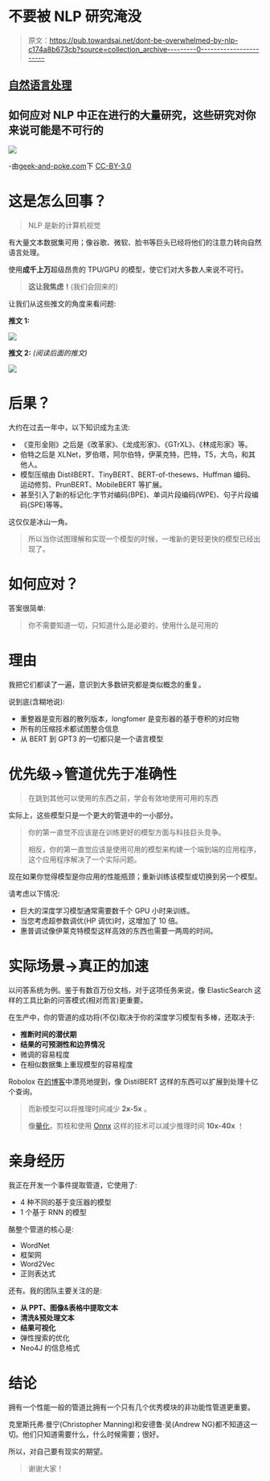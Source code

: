 # 不要被 NLP 研究淹没

> 原文：<https://pub.towardsai.net/dont-be-overwhelmed-by-nlp-c174a8b673cb?source=collection_archive---------0----------------------->

## [自然语言处理](https://towardsai.net/p/category/nlp)

## 如何应对 NLP 中正在进行的大量研究，这些研究对你来说可能是不可行的

![](img/0cb950b80600a96294db0147ca8baa55.png)

-由[geek-and-poke.com](http://geek-and-poke.com/)下 [CC-BY-3.0](https://creativecommons.org/licenses/by/3.0/)

# 这是怎么回事？

> NLP 是新的计算机视觉

有大量文本数据集可用；像谷歌、微软、脸书等巨头已经将他们的注意力转向自然语言处理。

使用**成千上万**超级昂贵的 TPU/GPU 的模型，使它们对大多数人来说不可行。

> **这让我焦虑！**(我们会回来的)

让我们从这些推文的角度来看问题:

**推文 1:**

![](img/ac2ddf4568426dd98c450e52761afb90.png)

**推文 2:** *(阅读后面的推文)*

![](img/e8106da8745d92c3c3bbfba6e36294ad.png)

# 后果？

大约在过去一年中，以下知识成为主流:

*   《变形金刚》之后是《改革家》、《龙成形家》、《GTrXL》、《林成形家》等。
*   伯特之后是 XLNet，罗伯塔，阿尔伯特，伊莱克特，巴特，T5，大鸟，和其他人。
*   模型压缩由 DistilBERT、TinyBERT、BERT-of-thesews、Huffman 编码、运动修剪、PrunBERT、MobileBERT 等扩展。
*   甚至引入了新的标记化:字节对编码(BPE)、单词片段编码(WPE)、句子片段编码(SPE)等等。

这仅仅是冰山一角。

> 所以当你试图理解和实现一个模型的时候，一堆新的更轻更快的模型已经出现了。

# 如何应对？

答案很简单:

> 你不需要知道一切，只知道什么是必要的，使用什么是可用的

# 理由

我把它们都读了一遍，意识到大多数研究都是类似概念的重复。

说到底(含糊地说):

*   重整器是变形器的散列版本，longfomer 是变形器的基于卷积的对应物
*   所有的压缩技术都试图整合信息
*   从 BERT 到 GPT3 的一切都只是一个语言模型

# 优先级->管道优先于准确性

> 在跳到其他可以使用的东西之前，学会有效地使用可用的东西

实际上，这些模型只是一个更大的管道中的一小部分。

> 你的第一直觉不应该是在训练更好的模型方面与科技巨头竞争。
> 
> 相反，你的第一直觉应该是使用可用的模型来构建一个端到端的应用程序，这个应用程序解决了一个实际问题。

现在如果你觉得模型是你应用的性能瓶颈；重新训练该模型或切换到另一个模型。

请考虑以下情况:

*   巨大的深度学习模型通常需要数千个 GPU 小时来训练。
*   当您考虑超参数调优(HP 调优)时，这增加了 10 倍。
*   惠普调试像伊莱克特模型这样高效的东西也需要一两周的时间。

# 实际场景->真正的加速

以问答系统为例。鉴于有数百万份文档，对于这项任务来说，像 ElasticSearch 这样的工具比新的问答模式(相对而言)更重要。

在生产中，你的管道的成功将(不仅)取决于你的深度学习模型有多棒，还取决于:

*   **推断时间的潜伏期**
*   **结果的可预测性和边界情况**
*   微调的容易程度
*   在相似数据集上重现模型的容易程度

Robolox 在[的博客](https://blog.roblox.com/2020/05/scaled-bert-serve-1-billion-daily-requests-cpus/)中漂亮地提到，像 DistilBERT 这样的东西可以扩展到处理十亿个查询。

> 而新模型可以将推理时间减少 **2x-5x** 。
> 
> 像[量化](https://www.mathworks.com/company/newsletters/articles/what-is-int8-quantization-and-why-is-it-popular-for-deep-neural-networks.html)，剪枝和使用 [Onnx](https://medium.com/microsoftazure/accelerating-model-training-with-the-onnx-runtime-519d75a97166#:~:text=ONNX%20Runtime%20is%20a%20performance,in%20high%2Dscale%20production%20scenarios.) 这样的技术可以减少推理时间 **10x-40x** ！

# 亲身经历

我正在开发一个事件提取管道，它使用了:

*   4 种不同的基于变压器的模型
*   1 个基于 RNN 的模型

酪整个管道的核心是:

*   WordNet
*   框架网
*   Word2Vec
*   正则表达式

还有。我的团队主要关注的是:

*   **从 PPT、图像&表格中提取文本**
*   **清洗&预处理文本**
*   **结果可视化**
*   弹性搜索的优化
*   Neo4J 的信息格式

# 结论

拥有一个性能一般的管道比拥有一个只有几个优秀模块的非功能性管道更重要。

克里斯托弗·曼宁(Christopher Manning)和安德鲁·吴(Andrew NG)都不知道这一切。他们只知道需要什么，什么时候需要；很好。

所以，对自己要有现实的期望。

> 谢谢大家！